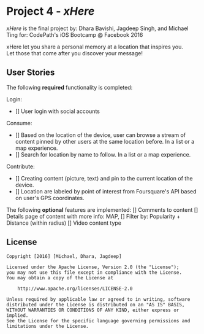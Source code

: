 # Project 4 - *xHere*

*xHere* is the final project by: Dhara Bavishi, Jagdeep Singh, and Michael Ting
for: CodePath's iOS Bootcamp @ Facebook 2016

xHere let you share a personal memory at a location that inspires you.  
Let those that come after you discover your message!

## User Stories

The following **required** functionality is completed:

Login:
- [] User login with social accounts


Consume:
- [] Based on the location of the device, user can browse a stream of content pinned by other users at the same location before.  In a list or a map experience.
- [] Search for location by name to follow. In a list or a map experience.

Contribute:
- [] Creating content (picture, text) and pin to the current location of the device.
- [] Location are labeled by point of interest from Foursquare's API based on user's GPS coordinates. 

The following **optional** features are implemented:
[] Comments to content
[] Details page of content with more info: MAP, 
[] Filter by: Popularity + Distance (within radius)
[] Video content type

## License

    Copyright [2016] [Michael, Dhara, Jagdeep]

    Licensed under the Apache License, Version 2.0 (the "License");
    you may not use this file except in compliance with the License.
    You may obtain a copy of the License at

        http://www.apache.org/licenses/LICENSE-2.0

    Unless required by applicable law or agreed to in writing, software
    distributed under the License is distributed on an "AS IS" BASIS,
    WITHOUT WARRANTIES OR CONDITIONS OF ANY KIND, either express or implied.
    See the License for the specific language governing permissions and
    limitations under the License.
